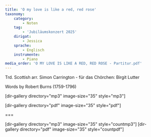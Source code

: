 ```yaml
---
title: 'O my love is like a red, red rose'
taxonomy:
    category:
        - Noten
    tag:
        - 'Jubiläumskonzert 2025'
    dirigat:
        - Jessica
    sprache:
        - Englisch
    instrumente:
        - Piano
media_order: 'O MY LOVE IS LIKE A RED, RED ROSE - Partitur.pdf'
---
```


Trd. Scottish arr. Simon Carrington - für das Chörchen: Birgit Lutter

Words by Robert Burns (1759-1796)

[dir-gallery directory="mp3" image-size="35" style="mp3"]

[dir-gallery directory="pdf" image-size="35" style="pdf"]

===

[dir-gallery directory="mp3" image-size="35" style="countmp3"]
[dir-gallery directory="pdf" image-size="35" style="countpdf"]